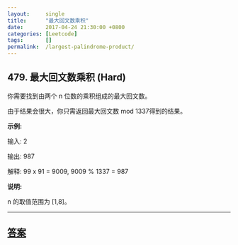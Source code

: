 ```yaml
---
layout:     single
title:      "最大回文数乘积"
date:       2017-04-24 21:30:00 +0800
categories: [Leetcode]
tags:       []
permalink:  /largest-palindrome-product/
---
```


## 479. 最大回文数乘积 (Hard)

<p>你需要找到由两个 n 位数的乘积组成的最大回文数。</p>

<p>由于结果会很大，你只需返回最大回文数 mod 1337得到的结果。</p>

<p><strong>示例:</strong></p>

<p>输入: 2</p>

<p>输出: 987</p>

<p>解释: 99 x 91 = 9009, 9009 % 1337 = 987</p>

<p><strong>说明:</strong></p>

<p>n 的取值范围为&nbsp;[1,8]。</p>

---

## [答案](https://github.com/openset/leetcode/tree/master/problems/largest-palindrome-product)
